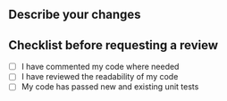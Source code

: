 ## Describe your changes


## Checklist before requesting a review

- [ ] I have commented my code where needed
- [ ] I have reviewed the readability of my code
- [ ] My code has passed new and existing unit tests
